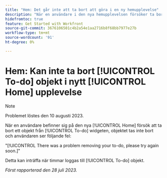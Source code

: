 ```yaml
---
title: "Hem: Det går inte att ta bort att göra i en ny hemupplevelse"
description: "När en användare i den nya hemupplevelsen försöker ta bort ett objekt från Att göra-widgeten, raderas inte objektet och användaren ser ett fel."
hidefromtoc: true
feature: Get Started with Workfront
source-git-commit: 3676106501c4b2a54e1aa2716b8f68bb7977e27b
workflow-type: tm+mt
source-wordcount: '91'
ht-degree: 0%

---
```



# Hem: Kan inte ta bort [!UICONTROL To-do] objekt i nytt [!UICONTROL Home] upplevelse

>[!NOTE]
>
>Problemet löstes den 10 augusti 2023.

När en användare befinner sig på den nya [!UICONTROL Home] försök att ta bort ett objekt från [!UICONTROL To-do] widgeten, objektet tas inte bort och användaren ser följande fel:

&quot;[!UICONTROL There was a problem removing your to-do, please try again soon.]&quot;

Detta kan inträffa när timmar loggas till [!UICONTROL To-do] objekt.

_Först rapporterad den 28 juli 2023._

